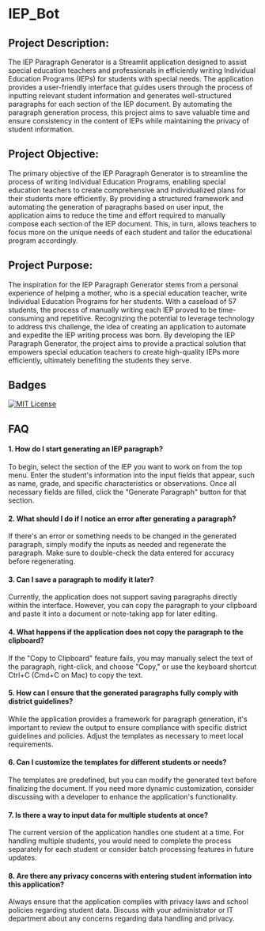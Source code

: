 # IEP_Bot 

## Project Description:
The IEP Paragraph Generator is a Streamlit application designed to assist special education teachers and professionals in efficiently writing Individual Education Programs (IEPs) for students with special needs. The application provides a user-friendly interface that guides users through the process of inputting relevant student information and generates well-structured paragraphs for each section of the IEP document. By automating the paragraph generation process, this project aims to save valuable time and ensure consistency in the content of IEPs while maintaining the privacy of student information.

## Project Objective:
The primary objective of the IEP Paragraph Generator is to streamline the process of writing Individual Education Programs, enabling special education teachers to create comprehensive and individualized plans for their students more efficiently. By providing a structured framework and automating the generation of paragraphs based on user input, the application aims to reduce the time and effort required to manually compose each section of the IEP document. This, in turn, allows teachers to focus more on the unique needs of each student and tailor the educational program accordingly.

## Project Purpose:
The inspiration for the IEP Paragraph Generator stems from a personal experience of helping a mother, who is a special education teacher, write Individual Education Programs for her students. With a caseload of 57 students, the process of manually writing each IEP proved to be time-consuming and repetitive. Recognizing the potential to leverage technology to address this challenge, the idea of creating an application to automate and expedite the IEP writing process was born. By developing the IEP Paragraph Generator, the project aims to provide a practical solution that empowers special education teachers to create high-quality IEPs more efficiently, ultimately benefiting the students they serve.
## Badges

[![MIT License](https://img.shields.io/badge/License-MIT-green.svg)](https://choosealicense.com/licenses/mit/)



## FAQ

#### 1. How do I start generating an IEP paragraph?

To begin, select the section of the IEP you want to work on from the top menu. Enter the student's information into the input fields that appear, such as name, grade, and specific characteristics or observations. Once all necessary fields are filled, click the "Generate Paragraph" button for that section.

#### 2. What should I do if I notice an error after generating a paragraph?

If there's an error or something needs to be changed in the generated paragraph, simply modify the inputs as needed and regenerate the paragraph. Make sure to double-check the data entered for accuracy before regenerating.

#### 3. Can I save a paragraph to modify it later?

Currently, the application does not support saving paragraphs directly within the interface. However, you can copy the paragraph to your clipboard and paste it into a document or note-taking app for later editing.

#### 4. What happens if the application does not copy the paragraph to the clipboard?

If the "Copy to Clipboard" feature fails, you may manually select the text of the paragraph, right-click, and choose "Copy," or use the keyboard shortcut Ctrl+C (Cmd+C on Mac) to copy the text.

#### 5. How can I ensure that the generated paragraphs fully comply with district guidelines?

While the application provides a framework for paragraph generation, it's important to review the output to ensure compliance with specific district guidelines and policies. Adjust the templates as necessary to meet local requirements.

#### 6. Can I customize the templates for different students or needs?

The templates are predefined, but you can modify the generated text before finalizing the document. If you need more dynamic customization, consider discussing with a developer to enhance the application's functionality.

#### 7. Is there a way to input data for multiple students at once?

The current version of the application handles one student at a time. For handling multiple students, you would need to complete the process separately for each student or consider batch processing features in future updates.

#### 8. Are there any privacy concerns with entering student information into this application?

Always ensure that the application complies with privacy laws and school policies regarding student data. Discuss with your administrator or IT department about any concerns regarding data handling and privacy.
